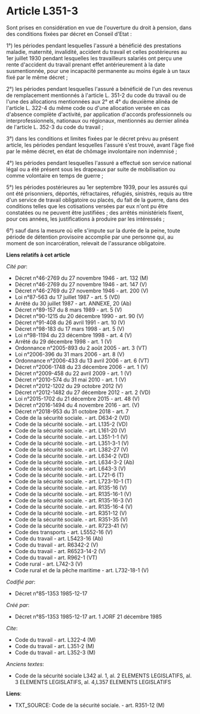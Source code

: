 # Article L351-3

Sont prises en considération en vue de l'ouverture du droit à pension, dans des conditions fixées par décret en Conseil
d'Etat : 

1°) les périodes pendant lesquelles l'assuré a bénéficié des prestations maladie, maternité, invalidité, accident du travail
et celles postérieures au 1er juillet 1930 pendant lesquelles les travailleurs salariés ont perçu une rente d'accident du
travail prenant effet antérieurement à la date susmentionnée, pour une incapacité permanente au moins égale à un taux fixé
par le même décret ; 

2°) les périodes pendant lesquelles l'assuré a bénéficié de l'un des revenus de remplacement mentionnés à l'article L. 351-2
du code du travail ou de l'une des allocations mentionnées aux 2° et 4° du deuxième alinéa de l'article L. 322-4 du même code
ou d'une allocation versée en cas d'absence complète d'activité, par application d'accords professionnels ou
interprofessionnels, nationaux ou régionaux, mentionnés au dernier alinéa de l'article L. 352-3 du code du travail ; 

3°) dans les conditions et limites fixées par le décret prévu au présent article, les périodes pendant lesquelles l'assuré
s'est trouvé, avant l'âge fixé par le même décret, en état de chômage involontaire non indemnisé ; 

4°) les périodes pendant lesquelles l'assuré a effectué son service national légal ou a été présent sous les drapeaux par
suite de mobilisation ou comme volontaire en temps de guerre ; 

5°) les périodes postérieures au 1er septembre 1939, pour les assurés qui ont été prisonniers, déportés, réfractaires,
réfugiés, sinistrés, requis au titre d'un service de travail obligatoire ou placés, du fait de la guerre, dans des conditions
telles que les cotisations versées par eux n'ont pu être constatées ou ne peuvent être justifiées ; des arrêtés ministériels
fixent, pour ces années, les justifications à produire par les intéressés ; 

6°) sauf dans la mesure où elle s'impute sur la durée de la peine, toute période de détention provisoire accomplie par une
personne qui, au moment de son incarcération, relevait de l'assurance obligatoire.

**Liens relatifs à cet article**

_Cité par_:

  - Décret n°46-2769 du 27 novembre 1946 - art. 132 (M)
  - Décret n°46-2769 du 27 novembre 1946 - art. 147 (V)
  - Décret n°46-2769 du 27 novembre 1946 - art. 200 (V)
  - Loi n°87-563 du 17 juillet 1987 - art. 5 (VD)
  - Arrêté du 30 juillet 1987 - art. ANNEXE, 20 (Ab)
  - Décret n°89-157 du 8 mars 1989 - art. 5 (V)
  - Décret n°90-1215 du 20 décembre 1990 - art. 90 (V)
  - Décret n°91-408 du 26 avril 1991 - art. 10 (V)
  - Décret n°98-183 du 17 mars 1998 - art. 5 (V)
  - Loi n°98-1194 du 23 décembre 1998 - art. 4 (V)
  - Arrêté du 29 décembre 1998 - art. 1 (V)
  - Ordonnance n°2005-893 du 2 août 2005 - art. 3 (VT)
  - Loi n°2006-396 du 31 mars 2006 - art. 8 (V)
  - Ordonnance n°2006-433 du 13 avril 2006 - art. 6 (VT)
  - Décret n°2006-1748 du 23 décembre 2006 - art. 1 (V)
  - Décret n°2009-458 du 22 avril 2009 - art. 1 (V)
  - Décret n°2010-574 du 31 mai 2010 - art. 1 (V)
  - Décret n°2012-1202 du 29 octobre 2012 (V)
  - Décret n°2012-1482 du 27 décembre 2012 - art. 2 (VD)
  - Loi n°2015-1702 du 21 décembre 2015 - art. 48 (V)
  - Décret n°2016-1494 du 4 novembre 2016 - art. (V)
  - Décret n°2018-953 du 31 octobre 2018 - art. 7
  - Code de la sécurité sociale. - art. D634-2 (VD)
  - Code de la sécurité sociale. - art. L135-2 (VD)
  - Code de la sécurité sociale. - art. L161-20 (V)
  - Code de la sécurité sociale. - art. L351-1-1 (V)
  - Code de la sécurité sociale. - art. L351-3-1 (V)
  - Code de la sécurité sociale. - art. L382-27 (V)
  - Code de la sécurité sociale. - art. L634-2 (VD)
  - Code de la sécurité sociale. - art. L634-3-2 (Ab)
  - Code de la sécurité sociale. - art. L643-3 (V)
  - Code de la sécurité sociale. - art. L721-6 (T)
  - Code de la sécurité sociale. - art. L723-10-1 (T)
  - Code de la sécurité sociale. - art. R135-16 (V)
  - Code de la sécurité sociale. - art. R135-16-1 (V)
  - Code de la sécurité sociale. - art. R135-16-3 (V)
  - Code de la sécurité sociale. - art. R135-16-4 (V)
  - Code de la sécurité sociale. - art. R351-12 (V)
  - Code de la sécurité sociale. - art. R351-35 (V)
  - Code de la sécurité sociale. - art. R723-41 (V)
  - Code des transports - art. L5552-16 (V)
  - Code du travail - art. L5423-16 (Ab)
  - Code du travail - art. R6342-2 (V)
  - Code du travail - art. R6523-14-2 (V)
  - Code du travail - art. R962-1 (VT)
  - Code rural - art. L742-3 (V)
  - Code rural et de la pêche maritime - art. L732-18-1 (V)

_Codifié par_:

  - Décret n°85-1353 1985-12-17

_Créé par_:

  - Décret n°85-1353 1985-12-17 art. 1 JORF 21 décembre 1985

_Cite_:

  - Code du travail - art. L322-4 (M)
  - Code du travail - art. L351-2 (M)
  - Code du travail - art. L352-3 (M)

_Anciens textes_:

  - Code de la sécurité sociale L342 al. 1, al. 2 ELEMENTS LEGISLATIFS, al. 3 ELEMENTS LEGISLATIFS, al. 4,L357 ELEMENTS LEGISLATIFS

**Liens**:

  - TXT_SOURCE: Code de la sécurité sociale. - art. R351-12 (M)
